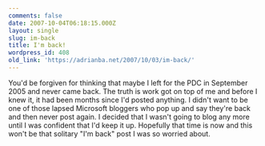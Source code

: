 ```yaml
---
comments: false
date: 2007-10-04T06:18:15.000Z
layout: single
slug: im-back
title: I'm back!
wordpress_id: 408
old_link: 'https://adrianba.net/2007/10/03/im-back/'
---
```

You'd be forgiven for thinking that maybe I left for the PDC in September 2005 and never came back. The truth is work got on top of me and before I knew it, it had been months since I'd posted anything. I didn't want to be one of those lapsed Microsoft bloggers who pop up and say they're back and then never post again. I decided that I wasn't going to blog any more until I was confident that I'd keep it up. Hopefully that time is now and this won't be that solitary "I'm back" post I was so worried about.
